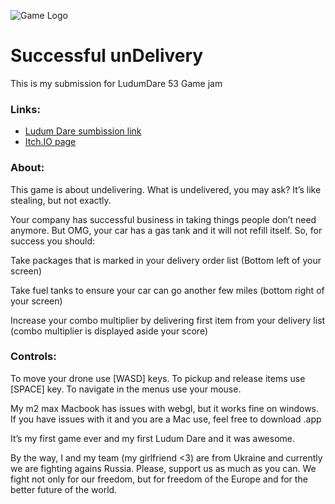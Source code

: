![Game Logo](https://static.jam.host/raw/51f/25/z/58fe4.png)
# Successful unDelivery
This is my submission for LudumDare 53 Game jam

### Links:
- [Ludum Dare sumbission link](https://ldjam.com/events/ludum-dare/53/successful-undelivery)
- [Itch.IO page](https://torolchuk.itch.io/successful-undelivered)

### About:

This game is about undelivering. What is undelivered, you may ask? It’s like stealing, but not exactly.

Your company has successful business in taking things people don’t need anymore. But OMG, your car has a gas tank and it will not refill itself. So, for success you should:

Take packages that is marked in your delivery order list (Bottom left of your screen)

Take fuel tanks to ensure your car can go another few miles (bottom right of your screen)

Increase your combo multiplier by delivering first item from your delivery list (combo multiplier is displayed aside your score)

### Controls:

To move your drone use [WASD] keys. To pickup and release items use [SPACE] key. To navigate in the menus use your mouse.

My m2 max Macbook has issues with webgl, but it works fine on windows. If you have issues with it and you are a Mac use, feel free to download .app

It’s my first game ever and my first Ludum Dare and it was awesome.​

By the way, I and my team (my girlfriend <3) are from Ukraine and currently we are fighting agains Russia. Please, support us as much as you can. We fight not only for our freedom, but for freedom of the Europe and for the better future of the world.
